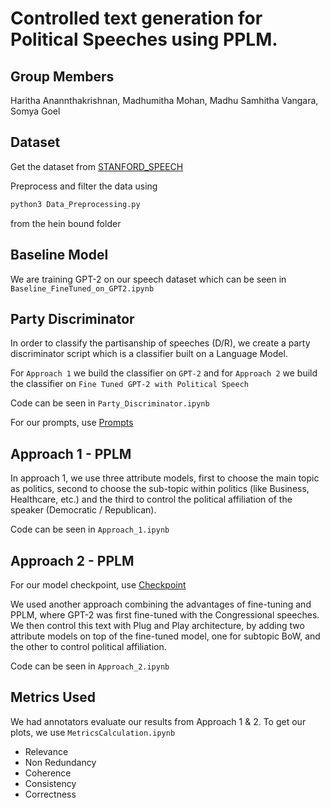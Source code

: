 # Controlled text generation for Political Speeches using PPLM. 

## Group Members
Haritha Anannthakrishnan, Madhumitha Mohan, Madhu Samhitha Vangara, Somya Goel

## Dataset 
Get the dataset from [STANFORD_SPEECH](https://data.stanford.edu/congress_text)

Preprocess and filter the data using 
```bash
python3 Data_Preprocessing.py
```
from the hein bound folder
## Baseline Model

We are training GPT-2 on our speech dataset which can be seen in `Baseline_FineTuned_on_GPT2.ipynb`

## Party Discriminator
In order to classify the partisanship of speeches (D/R), we create a party discriminator script which is a classifier built on a Language Model.

For `Approach 1` we build the classifier on `GPT-2` and for `Approach 2` we build the classifier on `Fine Tuned GPT-2 with Political Speech`

Code can be seen in `Party_Discriminator.ipynb`

For our prompts, use [Prompts](https://drive.google.com/file/d/1hkFTmYzrX6dZiEZfvYw5O7hw2egJRc1U/view?usp=sharing)

## Approach 1 - PPLM
In approach 1, we use three attribute models, first to choose the main
topic as politics, second to choose the sub-topic
within politics (like Business, Healthcare, etc.)
and the third to control the political affiliation
of the speaker (Democratic / Republican).

Code can be seen in `Approach_1.ipynb`

## Approach 2 - PPLM
For our model checkpoint, use [Checkpoint](https://drive.google.com/file/d/1-0v29_O_c2pFa0jTiaR9eVSALVQWBfvB/view?usp=sharing)

We used another approach combining  the advantages of fine-tuning and PPLM, where  GPT-2 was first fine-tuned with the Congressional speeches. We then control this text with Plug and Play architecture, by adding two attribute models on top of the fine-tuned model, one for subtopic BoW, and the other to control political affiliation. 

Code can be seen in `Approach_2.ipynb`

## Metrics Used
We had annotators evaluate our results from Approach 1 & 2.
To get our plots, we use `MetricsCalculation.ipynb`
- Relevance
- Non Redundancy
- Coherence
- Consistency
- Correctness
